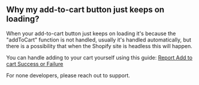 ## Why my add-to-cart button just keeps on loading?

When your add-to-cart button just keeps on loading it's because the "addToCart" function is not handled, usually it's handled automatically, but there is a possibility that when the Shopify site is headless this will happen.

You can handle adding to your cart yourself using this guide: [Report Add to cart Success or Failure](https://developers.gotolstoy.com/javascript-sdk/subscriptions#report-add-to-cart-success-or-failure)

For none developers, please reach out to support.